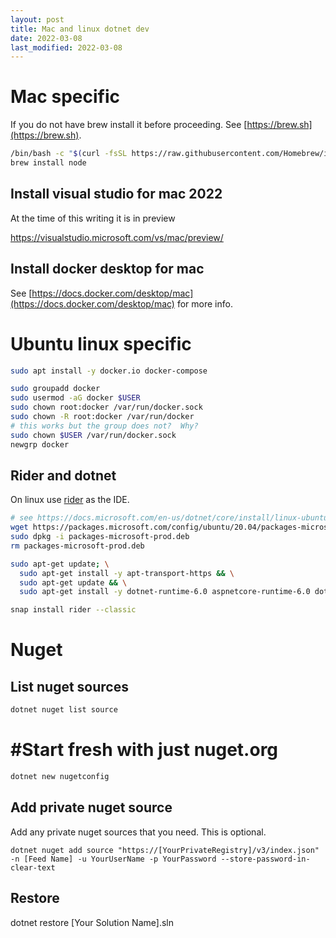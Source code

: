 ```yaml
---
layout: post
title: Mac and linux dotnet dev
date: 2022-03-08
last_modified: 2022-03-08
---
```


# Mac specific

If you do not have brew install it before proceeding.  See [https://brew.sh](https://brew.sh).

```bash
/bin/bash -c "$(curl -fsSL https://raw.githubusercontent.com/Homebrew/install/HEAD/install.sh)"
brew install node
```

## Install visual studio for mac 2022

At the time of this writing it is in preview

https://visualstudio.microsoft.com/vs/mac/preview/


## Install docker desktop for mac
See [https://docs.docker.com/desktop/mac](https://docs.docker.com/desktop/mac) for more info.

# Ubuntu linux specific

```bash
sudo apt install -y docker.io docker-compose

sudo groupadd docker
sudo usermod -aG docker $USER
sudo chown root:docker /var/run/docker.sock
sudo chown -R root:docker /var/run/docker
# this works but the group does not?  Why?
sudo chown $USER /var/run/docker.sock
newgrp docker
```

## Rider and dotnet

On linux use [rider](https://www.jetbrains.com/rider/) as the IDE.
```bash
# see https://docs.microsoft.com/en-us/dotnet/core/install/linux-ubuntu#2004-
wget https://packages.microsoft.com/config/ubuntu/20.04/packages-microsoft-prod.deb -O packages-microsoft-prod.deb
sudo dpkg -i packages-microsoft-prod.deb
rm packages-microsoft-prod.deb

sudo apt-get update; \
  sudo apt-get install -y apt-transport-https && \
  sudo apt-get update && \
  sudo apt-get install -y dotnet-runtime-6.0 aspnetcore-runtime-6.0 dotnet-sdk-6.0

snap install rider --classic
```


# Nuget

## List nuget sources

```bash
dotnet nuget list source
```

# #Start fresh with just nuget.org

```bash
dotnet new nugetconfig
```

## Add private nuget source

Add any private nuget sources that you need.  This is optional.

```
dotnet nuget add source "https://[YourPrivateRegistry]/v3/index.json" -n [Feed Name] -u YourUserName -p YourPassword --store-password-in-clear-text
```

## Restore

dotnet restore [Your Solution Name].sln







